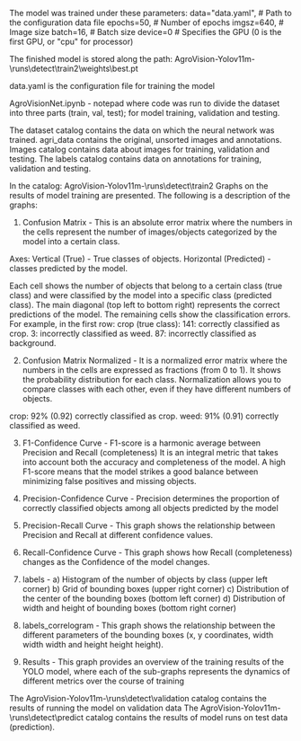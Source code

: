The model was trained under these parameters:
    data="data.yaml",  # Path to the configuration data file
    epochs=50,         # Number of epochs
    imgsz=640,         # Image size
    batch=16,          # Batch size
    device=0           # Specifies the GPU (0 is the first GPU, or "cpu" for processor)

The finished model is stored along the path: AgroVision-Yolov11m-\runs\detect\train2\weights\best.pt

data.yaml is the configuration file for training the model

AgroVisionNet.ipynb - notepad where code was run to divide the dataset into three parts (train, val, test); for model training, validation and testing.

The dataset catalog contains the data on which the neural network was trained. agri_data contains the original, unsorted images and annotations.
Images catalog contains data about images for training, validation and testing.
The labels catalog contains data on annotations for training, validation and testing.

In the catalog: AgroVision-Yolov11m-\runs\detect\train2 Graphs on the results of model training are presented. The following is a description of the graphs:

1. Confusion Matrix - This is an absolute error matrix where the numbers in the cells represent the number of images/objects categorized by the model into a certain class.

Axes:
Vertical (True) - True classes of objects.
Horizontal (Predicted) - classes predicted by the model.

Each cell shows the number of objects that belong to a certain class (true class) and were classified by the model into a specific class (predicted class).
The main diagonal (top left to bottom right) represents the correct predictions of the model.
The remaining cells show the classification errors.
For example, in the first row: crop (true class):
141: correctly classified as crop.
3: incorrectly classified as weed.
87: incorrectly classified as background.

2. Confusion Matrix Normalized - It is a normalized error matrix where the numbers in the cells are expressed as fractions (from 0 to 1). It shows the probability distribution for each class.
Normalization allows you to compare classes with each other, even if they have different numbers of objects.

crop: 92% (0.92) correctly classified as crop.
weed: 91% (0.91) correctly classified as weed.

3. F1-Confidence Curve - F1-score is a harmonic average between Precision and Recall (completeness)
It is an integral metric that takes into account both the accuracy and completeness of the model. A high F1-score means that the model strikes a good balance between minimizing false positives and missing objects.

4. Precision-Confidence Curve - Precision determines the proportion of correctly classified objects among all objects predicted by the model

5. Precision-Recall Curve - This graph shows the relationship between Precision and Recall at different confidence values.

6. Recall-Confidence Curve - This graph shows how Recall (completeness) changes as the Confidence of the model changes.

7. labels - 
a) Histogram of the number of objects by class (upper left corner)
b) Grid of bounding boxes (upper right corner)
c) Distribution of the center of the bounding boxes (bottom left corner)
d) Distribution of width and height of bounding boxes (bottom right corner)

8. labels_correlogram - This graph shows the relationship between the different parameters of the bounding boxes (x, y coordinates, width width width and height height height).

9. Results - This graph provides an overview of the training results of the YOLO model, where each of the sub-graphs represents the dynamics of different metrics over the course of training

The AgroVision-Yolov11m-\runs\detect\validation catalog contains the results of running the model on validation data
The AgroVision-Yolov11m-\runs\detect\predict catalog contains the results of model runs on test data (prediction).
